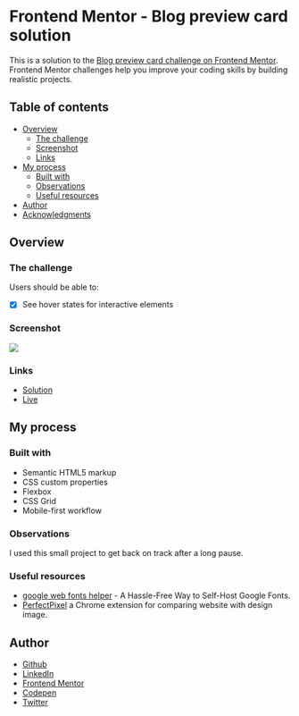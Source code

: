 # Frontend Mentor - Blog preview card solution

This is a solution to the [Blog preview card challenge on Frontend Mentor](https://www.frontendmentor.io/challenges/blog-preview-card-ckPaj01IcS). Frontend Mentor challenges help you improve your coding skills by building realistic projects. 

## Table of contents

- [Overview](#overview)
  - [The challenge](#the-challenge)
  - [Screenshot](#screenshot)
  - [Links](#links)
- [My process](#my-process)
  - [Built with](#built-with)
  - [Observations](#obsevations)
  - [Useful resources](#useful-resources)
- [Author](#author)
- [Acknowledgments](#acknowledgments)

## Overview

### The challenge

Users should be able to:

- [x] See hover states for interactive elements

### Screenshot

![](./screenshot.jpg)


### Links

- [Solution](...)
- [Live](https://je-jo.github.io/blog-preview-card/)

## My process

### Built with

- Semantic HTML5 markup
- CSS custom properties
- Flexbox
- CSS Grid
- Mobile-first workflow

### Observations

I used this small project to get back on track after a long pause.


### Useful resources

- [google web fonts helper](https://gwfh.mranftl.com/fonts) - A Hassle-Free Way to Self-Host Google Fonts.
- [PerfectPixel](https://www.welldonecode.com/perfectpixel/) a Chrome extension for comparing website with design image.

## Author

- [Github](https://github.com/je-jo)
- [LinkedIn](https://www.linkedin.com/in/jelena-jovicic/)
- [Frontend Mentor](https://www.frontendmentor.io/profile/je-jo)
- [Codepen](https://codepen.io/je-jo)
- [Twitter](https://twitter.com/jelena_jo_)